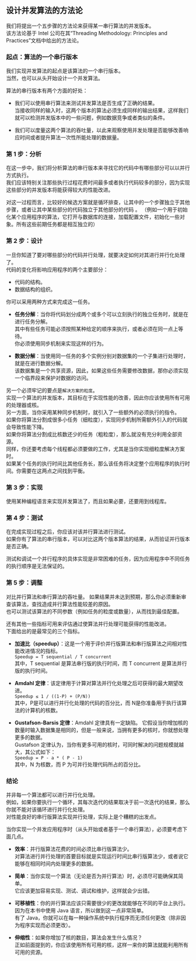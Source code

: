 ## 设计并发算法的方法论
我们将提出一个五步骤的方法论来获得某一串行算法的并发版本。  
该方法论基于 Intel 公司在其“Threading Methodology: Principles and Practices”文档中给出的方法论。

### 起点：算法的一个串行版本
我们实现并发算法的起点是该算法的一个串行版本。  
当然，也可以从头开始设计一个并发算法。  

算法的串行版本有两个方面的好处：
-	我们可以使用串行算法来测试并发算法是否生成了正确的结果。  
当接收同样的输入时，这两个版本的算法必须生成同样的输出结果，这样我们就可以检测并发版本中的一些问题，例如数据竞争或者类似的条件。
  
-	我们可以度量这两个算法的吞吐量，以此来观察使用并发处理是否能够改善响应时间或者提升算法一次性所能处理的数据量。

### 第 1 步：分析
在这一步中，我们将分析算法的串行版本来寻找它的代码中有哪些部分可以以并行方式执行。  
我们应该特别关注那些执行过程花费时间最多或者执行代码较多的部分，因为实现这些部分的并发版本将能获得较大的性能改进。  
  
对这一过程而言，比较好的候选方案就是循环排查，让其中的一个步骤独立于其他步骤，或者让其中某些部分的代码独立于其他部分的代码 。 
（例如一个用于初始化某个应用程序的算法，它打开与数据库的连接，加载配置文件，初始化一些对象。所有这些前期任务都是相互独立的）

### 第 2 步：设计
一旦你知道了要对哪些部分的代码并行处理，就要决定如何对其进行并行化处理了。  
代码的变化将影响应用程序的两个主要部分：
-	代码的结构。
-	数据结构的组织。  

你可以采用两种方式来完成这一任务。
-	**任务分解**：当你将代码划分成两个或多个可以立刻执行的独立任务时，就是在进行任务分解。  
其中有些任务可能必须按照某种给定的顺序来执行，或者必须在同一点上等待。  
你必须使用同步机制来实现这样的行为。  
  
-	**数据分解**：当使用同一任务的多个实例分别对数据集的一个子集进行处理时，就是在进行数据分解。  
该数据集是一个共享资源，因此，如果这些任务需要修改数据，那你必须实现一个临界段来保护对数据的访问。
  
另一个必须牢记的要点是`解决方案的粒度`。  
实现一个算法的并发版本，其目标在于实现性能的改善，因此你应该使用所有可用的处理器或核。  
另一方面，当你采用某种同步机制时，就引入了一些额外的必须执行的指令。  
如果你将算法分割成很多小任务（细粒度），实现同步机制所需额外引入的代码就会导致性能下降。  
如果你将算法分割成比核数还少的任务（粗粒度），那么就没有充分利用全部资源。  
同样，你还要考虑每个线程都必须要做的工作，尤其是当你实现细粒度解决方案时。  
如果某个任务的执行时间比其他任务长，那么该任务将决定整个应用程序的执行时间。你需要在这两点之间找到平衡。

### 第 3 步：实现
使用某种编程语言来实现并发算法了，而且如果必要，还要用到线程库。

### 第 4 步：测试
在完成实现过程之后，你应该对该并行算法进行测试。  
如果你有了算法的串行版本，可以对比这两个版本算法的结果，从而验证并行版本是否正确。  

测试和调试一个并行程序的具体实现是非常困难的任务，因为应用程序中不同任务的执行顺序是无法保证的。

### 第 5 步：调整
对比并行算法和串行算法的吞吐量。 如果结果并未达到预期，那么你必须重新审查该算法，查找造成并行算法性能较差的原因。  
也可以测试该算法的不同参数（例如任务的粒度或数量），从而找到最佳配置。  

还有其他一些指标可用来评估通过使算法并行处理可能获得的性能改进。  
下面给出的是最常见的三个指标。
-	**加速比（speedup）**：这是一个用于评价并行版算法和串行版算法之间相对性能改进情况的指标。  
```Speedup = T sequential / T concurrent```  
其中，T sequential 是算法串行版的执行时间，而 T concurrent 是算法并行版的执行时间。  

-	**Amdahl 定律**：该定律用于计算对算法并行化处理之后可获得的最大期望改进。  
```Speedup ≤ 1 / ((1-P) + (P/N))```  
其中，P是可以进行并行化处理的代码的百分比，而 N是你准备用于执行该算法的计算机的核数。
-	**Gustafson-Barsis 定律**：Amdahl 定律具有一定缺陷。 
它假设当你增加核的数量时输入数据集是相同的，但是一般来说，当拥有更多的核时，你就想处理更多的数据。  
Gustafson 定律认为，当你有更多可用的核时，可同时解决的问题规模就越大，其公式如下：  
``` Speedup = P - a * ( P - 1) ```  
其中，N 为核数，而 P 为可并行处理代码所占的百分比。

### 结论
并非每一个算法都可以进行并行化处理。  
例如，如果你要执行一个循环，其每次迭代的结果取决于前一次迭代的结果，那么你就不能对该循环进行并行化处理。  
对性能良好的串行版算法实现并行处理，实际上是个糟糕的出发点。
  
当你实现一个并发应用程序时（从头开始或者基于一个串行算法），必须要考虑下面几点。
-	**效率**：并行版算法花费的时间必须比串行版算法少。  
对算法进行并行处理的首要目标就是实现运行时间比串行版算法少，或者说它能够在相同时间内处理更多的数据。 

-	**简单**：当你实现一个算法（无论是否为并行算法）时，必须尽可能确保其简单。  
它应该更加容易实现、测试、调试和维护，这样就会少出错。
-	**可移植性**：你的并行算法应该只需要很少的更改就能够在不同的平台上执行。  
因为在本书中使用 Java 语言，所以做到这一点非常简单。  
有了 Java，你就可以在每一种操作系统中执行程序而无须任何更改（除非因为程序实现而必须更改）。
-	**伸缩性**：如果你增加了核的数目，算法会发生什么情况？  
正如前面提到的，你应该使用所有可用的核，这样一来你的算法就能利用所有可用的资源。